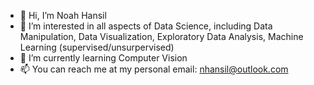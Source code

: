 - 👋 Hi, I’m Noah Hansil
- 👀 I’m interested in all aspects of Data Science, including Data Manipulation, Data Visualization, Exploratory Data Analysis, Machine Learning (supervised/unsurpervised)
- 🌱 I’m currently learning Computer Vision 
- 📫 You can reach me at my personal email: nhansil@outlook.com

<!---
noahhansil/noahhansil is a ✨ special ✨ repository because its `README.md` (this file) appears on your GitHub profile.
You can click the Preview link to take a look at your changes.
--->
